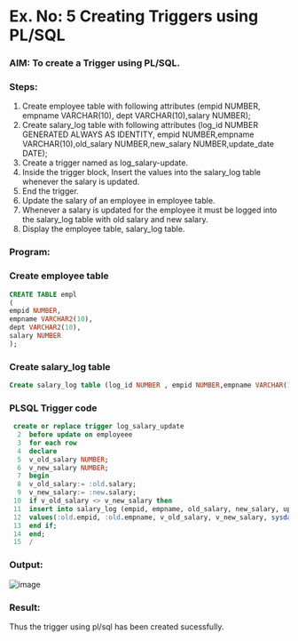 # Ex. No: 5 Creating Triggers using PL/SQL

### AIM: To create a Trigger using PL/SQL.

### Steps:
1. Create employee table with following attributes (empid NUMBER, empname VARCHAR(10), dept VARCHAR(10),salary NUMBER);
2. Create salary_log table with following attributes (log_id NUMBER GENERATED ALWAYS AS IDENTITY, empid NUMBER,empname VARCHAR(10),old_salary NUMBER,new_salary NUMBER,update_date DATE);
3. Create a trigger named as log_salary-update.
4. Inside the trigger block, Insert the values into the salary_log table whenever the salary is updated.
5. End the trigger.
6. Update the salary of an employee in employee table.
7. Whenever a salary is updated for the employee it must be logged into the salary_log table with old salary and new salary.
8. Display the employee table, salary_log table.

### Program:
### Create employee table
```sql
CREATE TABLE empl
(
empid NUMBER,
empname VARCHAR2(10),
dept VARCHAR2(10),
salary NUMBER
);
```
### Create salary_log table
```sql
Create salary_log table (log_id NUMBER , empid NUMBER,empname VARCHAR(10),old_salary NUMBER,new_salary NUMBER,update_date DATE);
```
### PLSQL Trigger code
```sql
 create or replace trigger log_salary_update
  2  before update on employeee
  3  for each row
  4  declare
  5  v_old_salary NUMBER;
  6  v_new_salary NUMBER;
  7  begin
  8  v_old_salary:= :old.salary;
  9  v_new_salary:= :new.salary;
 10  if v_old_salary <> v_new_salary then
 11  insert into salary_log (empid, empname, old_salary, new_salary, update_date)
 12  values(:old.empid, :old.empname, v_old_salary, v_new_salary, sysdate);
 13  end if;
 14  end;
 15  /
```
### Output:

![image](https://github.com/vinushcv/Ex-No-5-Creating-Triggers-using-PL-SQL/assets/113975318/3c339aec-17d5-4a2d-affd-ecc2237d36c6)


### Result:
Thus the trigger using pl/sql has been created sucessfully.

